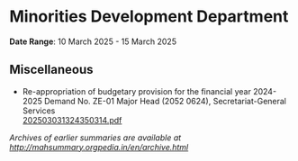 # Minorities Development Department

**Date Range**: 10 March 2025 - 15 March 2025


## Miscellaneous
- Re-appropriation of budgetary provision for the financial year 2024-2025 Demand No. ZE-01 Major Head (2052 0624),  Secretariat-General Services\
  [202503031324350314.pdf](https://gr.maharashtra.gov.in/Site/Upload/Government%20Resolutions/English/202503031324350314.pdf)


*Archives of earlier summaries are available at http://mahsummary.orgpedia.in/en/archive.html*